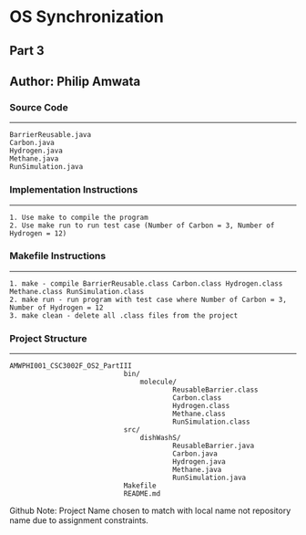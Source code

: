 # OS Synchronization

## Part 3

## Author: Philip Amwata

### Source Code

---

    BarrierReusable.java
    Carbon.java
    Hydrogen.java
    Methane.java
    RunSimulation.java

### Implementation Instructions

---

    1. Use make to compile the program
    2. Use make run to run test case (Number of Carbon = 3, Number of Hydrogen = 12)

### Makefile Instructions

---

    1. make - compile BarrierReusable.class Carbon.class Hydrogen.class Methane.class RunSimulation.class
    2. make run - run program with test case where Number of Carbon = 3, Number of Hydrogen = 12
    3. make clean - delete all .class files from the project

### Project Structure

---

    AMWPHI001_CSC3002F_OS2_PartIII
                                bin/
                                    molecule/
                                            ReusableBarrier.class
                                            Carbon.class
                                            Hydrogen.class
                                            Methane.class
                                            RunSimulation.class
                                src/
                                    dishWashS/
                                            ReusableBarrier.java
                                            Carbon.java
                                            Hydrogen.java
                                            Methane.java
                                            RunSimulation.java
                                Makefile
                                README.md

Github Note: Project Name chosen to match with local name not repository name due to assignment constraints.
